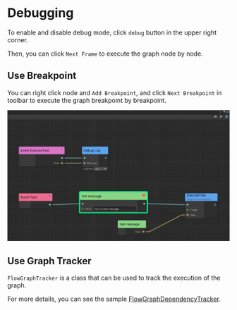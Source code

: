 # Debugging

To enable and disable debug mode, click `debug` button in the upper right corner.

Then, you can click `Next Frame` to execute the graph node by node.

## Use Breakpoint

You can right click node and `Add Breakpoint`, and click `Next Breakpoint` in toolbar to execute the graph breakpoint by breakpoint.

![Debug](../resources/Images/flow_debugger.png)

## Use Graph Tracker

`FlowGraphTracker` is a class that can be used to track the execution of the graph.

For more details, you can see the sample [FlowGraphDependencyTracker](https://github.com/AkiKurisu/Ceres/blob/main/Runtime/Flow/Models/FlowGraphTracker.cs).